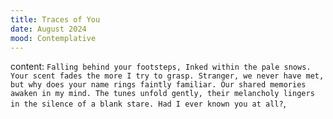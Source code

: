 ```yaml
---
title: Traces of You
date: August 2024
mood: Contemplative
---
```


content: `Falling behind your footsteps,
Inked within the pale snows.
Your scent fades the more I try to grasp.
Stranger, we never have met, but why does your name rings faintly familiar.
Our shared memories awaken in my mind.
The tunes unfold gently, their melancholy lingers in the silence of a blank stare.
Had I ever known you at all?`,
